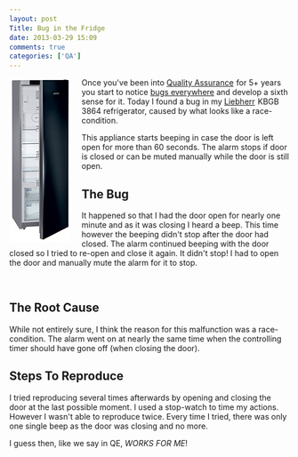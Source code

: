```yaml
---
layout: post
Title: Bug in the Fridge
date: 2013-03-29 15:09
comments: true
categories: ['QA']
---
```


<img src="/images/liebherr_kbgb_3864.jpg" alt="Liebherr KBGB 3864" style="float:left; margin-right: 20px;" />

Once you've been into
<a target="_blank" href="http://www.amazon.com/s/?_encoding=UTF8&camp=1789&creative=390957&field-keywords=quality%20assurance&linkCode=ur2&rh=i%3Aaps%2Ck%3Aquality%20assurance&sprefix=quality%20ass%2Caps%2C273&tag=atodorovorg-20&url=search-alias%3Daps">Quality Assurance</a><img src="https://www.assoc-amazon.com/e/ir?t=atodorovorg-20&l=ur2&o=1" width="1" height="1" border="0" alt="" style="border:none !important; margin:0px !important;" />
for 5+ years you start to notice [bugs everywhere](/blog/categories/qa/)
and develop a sixth sense for it. Today I found a bug in my
<a target="_blank" href="http://www.amazon.com/s/?_encoding=UTF8&camp=1789&creative=390957&field-keywords=liebherr&linkCode=ur2&rh=n%3A2619525011%2Ck%3Aliebherr&sprefix=Liebherr%2Caps%2C273&tag=atodorovorg-20&url=search-alias%3Dappliances">Liebherr</a><img src="https://www.assoc-amazon.com/e/ir?t=atodorovorg-20&l=ur2&o=1" width="1" height="1" border="0" alt="" style="border:none !important; margin:0px !important;" />
KBGB 3864 refrigerator, caused by what looks like a race-condition.

This appliance starts beeping in case the door is left open for more than 60 seconds.
The alarm stops if door is closed or can be muted manually while the door is still open.

The Bug
-------

It happened so that I had the door open for nearly one minute and as it was closing 
I heard a beep. This time however the beeping didn't stop after the door had closed.
The alarm continued beeping with the door closed so I tried to re-open and close it again.
It didn't stop! I had to open the door and manually mute the alarm for it to stop. 

<div style="display:block; clear:both;">&nbsp;</div>

The Root Cause
--------------

While not entirely sure, I think the reason for this malfunction
was a race-condition. The alarm went on at nearly the same time when the 
controlling timer should have gone off (when closing the door).

Steps To Reproduce
------------------

I tried reproducing several times afterwards by opening and closing the door
at the last possible moment. I used a stop-watch to time my actions. However
I wasn't able to reproduce twice. Every time I tried, there was only one single
beep as the door was closing and no more.

I guess then, like we say in QE, *WORKS FOR ME*!





